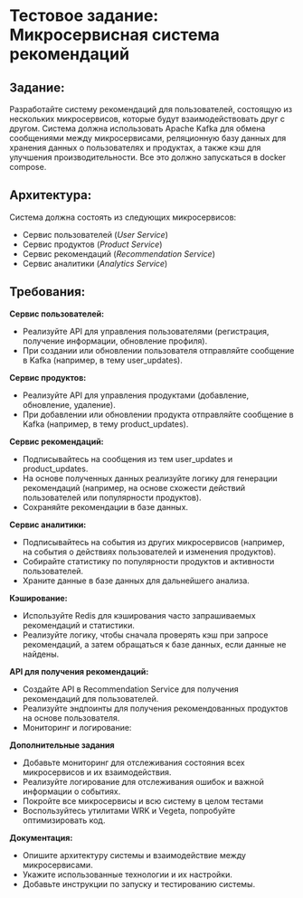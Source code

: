 # Тестовое задание: Микросервисная система рекомендаций
## Задание:
Разработайте систему рекомендаций для пользователей, состоящую из нескольких микросервисов, которые будут взаимодействовать друг с другом. Система должна использовать Apache Kafka для обмена сообщениями между микросервисами, реляционную базу данных для хранения данных о пользователях и продуктах, а также кэш для улучшения производительности. Все это должно запускаться в docker compose. 

## Архитектура:
Система должна состоять из следующих микросервисов:
- Сервис пользователей (*User Service*)
- Сервис продуктов (*Product Service*)
- Сервис рекомендаций (*Recommendation Service*)
- Сервис аналитики (*Analytics Service*)

## Требования:
**Сервис пользователей:**
- Реализуйте API для управления пользователями (регистрация, получение информации, обновление профиля).
- При создании или обновлении пользователя отправляйте сообщение в Kafka (например, в тему user_updates).

**Сервис продуктов:**
- Реализуйте API для управления продуктами (добавление, обновление, удаление).
- При добавлении или обновлении продукта отправляйте сообщение в Kafka (например, в тему product_updates).

**Сервис рекомендаций:**
- Подписывайтесь на сообщения из тем user_updates и product_updates.
- На основе полученных данных реализуйте логику для генерации рекомендаций (например, на основе схожести действий пользователей или популярности продуктов).
- Сохраняйте рекомендации в базе данных.

**Сервис аналитики:**
- Подписывайтесь на события из других микросервисов (например, на события о действиях пользователей и изменения продуктов).
- Собирайте статистику по популярности продуктов и активности пользователей.
- Храните данные в базе данных для дальнейшего анализа.

**Кэширование:**
- Используйте Redis для кэширования часто запрашиваемых рекомендаций и статистики.
- Реализуйте логику, чтобы сначала проверять кэш при запросе рекомендаций, а затем обращаться к базе данных, если данные не найдены.

**API для получения рекомендаций:**
- Создайте API в Recommendation Service для получения рекомендаций для пользователей.
- Реализуйте эндпоинты для получения рекомендованных продуктов на основе пользователя.
- Мониторинг и логирование:

**Дополнительные задания**
- Добавьте мониторинг для отслеживания состояния всех микросервисов и их взаимодействия.
- Реализуйте логирование для отслеживания ошибок и важной информации о событиях.
- Покройте все микросервисы и всю систему в целом тестами
- Воспользуйтесь утилитами WRK и Vegeta, попробуйте оптимизировать код.

**Документация:**
- Опишите архитектуру системы и взаимодействие между микросервисами.
- Укажите использованные технологии и их настройки.
- Добавьте инструкции по запуску и тестированию системы.